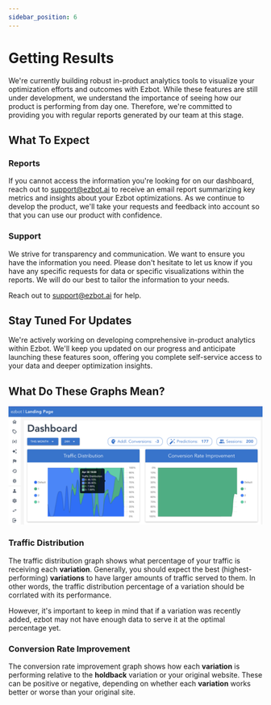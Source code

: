 ```yaml
---
sidebar_position: 6
---
```


# Getting Results

We're currently building robust in-product analytics tools to visualize your optimization efforts and outcomes with Ezbot. While these features are still under development, we understand the importance of seeing how our product is performing from day one. Therefore, we're committed to providing you with regular reports generated by our team at this stage.

## What To Expect

### Reports

If you cannot access the information you're looking for on our dashboard, reach out to support@ezbot.ai to receive an email report summarizing key metrics and insights about your Ezbot optimizations. As we continue to develop the product, we'll take your requests and feedback into account so that you can use our product with confidence.

### Support

We strive for transparency and communication. We want to ensure you have the information you need. Please don't hesitate to let us know if you have any specific requests for data or specific visualizations within the reports. We will do our best to tailor the information to your needs.

Reach out to support@ezbot.ai for help.

## Stay Tuned For Updates

We're actively working on developing comprehensive in-product analytics within Ezbot. We'll keep you updated on our progress and anticipate launching these features soon, offering you complete self-service access to your data and deeper optimization insights.

## What Do These Graphs Mean?

![ezbot menu](../img/ezbot_app_traffic_distribution.png)

### Traffic Distribution

The traffic distribution graph shows what percentage of your traffic is receiving each **variation**. Generally, you should expect the best (highest-performing) **variations** to have larger amounts of traffic served to them. In other words, the traffic distribution percentage of a variation should be corrlated with its performance.

However, it's important to keep in mind that if a variation was recently added, ezbot may not have enough data to serve it at the optimal percentage yet.

### Conversion Rate Improvement

The conversion rate improvement graph shows how each **variation** is performing relative to the **holdback** variation or your original website. These can be positive or negative, depending on whether each **variation** works better or worse than your original site.

